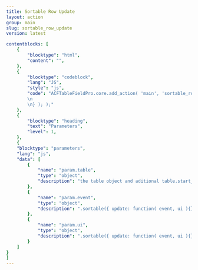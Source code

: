 ```yaml
---
title: Sortable Row Update
layout: action
group: main
slug: sortable_row_update
version: latest

contentblocks: [
	{
		"blocktype": "html",
		"content": "",
	},
	{
		"blocktype": "codeblock",
		"lang": "JS",
		"style": "js",
		"code": "ACFTableFieldPro.core.add_action( 'main', 'sortable_row_update', function( param ) {
		\n
		\n} ); );"
	},
	{
		"blocktype": "heading",
		"text": "Parameters",
		"level": 1,
	},
	{
	"blocktype": "parameters",
	"lang": "js",
	"data": [
		{
			"name": "param.table",
			"type": "object",
			"description": "the table object and aditional table.start_index, table.end_index",
		},
		{
			"name": "param.event",
			"type": "object",
			"description": ".sortable({ update: function( event, ui ){} })",
		},
		{
			"name": "param.ui",
			"type": "object",
			"description": ".sortable({ update: function( event, ui ){} })",
		}
	]
}
]
---
```

